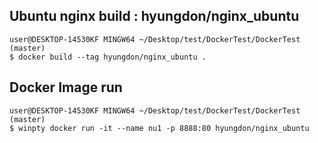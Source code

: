 ## Ubuntu nginx build : hyungdon/nginx_ubuntu
```
user@DESKTOP-14530KF MINGW64 ~/Desktop/test/DockerTest/DockerTest (master)
$ docker build --tag hyungdon/nginx_ubuntu .
```
## Docker Image run
```
user@DESKTOP-14530KF MINGW64 ~/Desktop/test/DockerTest/DockerTest (master)
$ winpty docker run -it --name nu1 -p 8888:80 hyungdon/nginx_ubuntu
```
